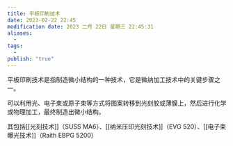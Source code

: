 ```yaml
---
title: 平板印刷技术
date: 2023-02-22 22:45
modification date: 2023 二月 22日 星期三 22:45:31
aliases:
  - 
tags:
  - 
publish: "true"
---
```


平板印刷技术是指制造微小结构的一种技术，它是微纳加工技术中的关键步骤之一。

可以利用光、电子束或原子束等方式将图案转移到光刻胶或薄膜上，然后进行化学或物理加工，最终制造出微小结构。

其包括[[光刻技术]]（SUSS MA6）、[[纳米压印光刻技术]]（EVG 520）、[[电子束曝光技术]]（Raith EBPG 5200）


